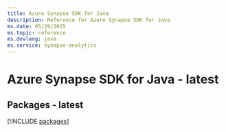 ```yaml
---
title: Azure Synapse SDK for Java
description: Reference for Azure Synapse SDK for Java
ms.date: 05/29/2025
ms.topic: reference
ms.devlang: java
ms.service: synapse-analytics
---
```

# Azure Synapse SDK for Java - latest
## Packages - latest
[!INCLUDE [packages](synapse-index.md)]